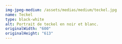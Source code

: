 ```yaml
---
img-jpeg-medium: /assets/medias/medium/teckel.jpg
name: Teckel
type: black-white
alt: Portrait de teckel en noir et blanc.
originalWidth: "600"
originalHeight: "613"
---
```


